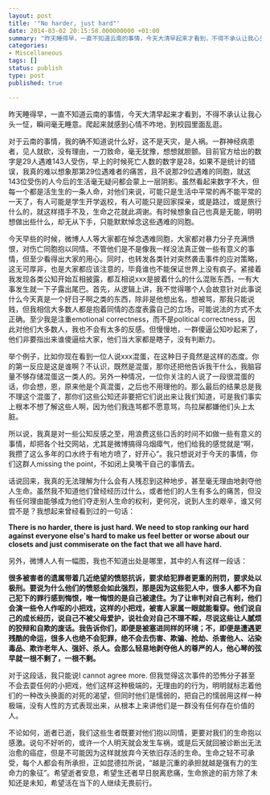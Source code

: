 ```yaml
---
layout: post
title: '"No harder, just hard"'
date: 2014-03-02 20:15:58.000000000 +01:00
summary: "昨天睡得早，一直不知道云南的事情，今天大清早起来才看到，不得不承认让我心头一怔，瞬间毫无睡意。爬起来就感到心情不咋地，到校园里面乱逛。"
categories:
- Miscellaneous
tags: []
status: publish
type: post
published: true

---
```


昨天睡得早，一直不知道云南的事情，今天大清早起来才看到，不得不承认让我心头一怔，瞬间毫无睡意。爬起来就感到心情不咋地，到校园里面乱逛。

对于云南的事情，我的确不知道说什么好，这不是天灾，是人祸。一群神经病患者，见人就砍，没有理由，一刀致命，毫无犹豫，想想就胆颤。目前官方给出的数字是29人遇难143人受伤，早上的时候死亡人数的数字是28，如果不是统计的错误，我真的难以想象那第29位遇难者的痛苦，且不说那29位遇难的同胞，就这143位受伤的人今后的生活毫无疑问都会蒙上一层阴影。虽然看起来数字不大，但每一个都是活生生的一条人命，对他们来说，可能只是生活中平常的再不能平常的一天了，有人可能是学生开学返校，有人可能只是回家探亲，或是路过，或是旅行什么的，就这样措手不及，生命之花就此凋谢。有时候想象自己也真是无能，明明想做出些什么，却无从下手，只能默默悼念这些遇难的同胞。

今天早些的时候，微博人人等大家都在悼念遇难同胞，大家都对暴力分子充满愤恨，对伤亡同胞抱以同情。不管他们是不是像我一样没法真正做一些有意义的事情，但至少看得出大家的用心。同时，也转发各类针对突然袭击事件的应对策略，这无可厚非，也是大家都应该注意的，毕竟谁也不能保证世界上没有疯子。紧接着我发现各类公知开始互相披露，都互相说xxx是披着什么的什么混账东西，一有大事发生就一下子露出尾巴。首先，从逻辑上讲，我不觉得哪个人会故意针对此事说什么今天真是一个好日子啊之类的东西，除非是他想出名，想被骂，那我只能说贱，但我相信大多数人都是抱着同情的态度表露自己的立场，可能说法的方式不太正确。至少我是注重emotional correctness，而不是political correctness，因此对他们大多数人，我也不会有太多的反感。但慢慢地，一群傻逼公知吵起来了，他们非要指出来谁傻逼给大家，他们当大家都是瞎子，没有判断力。

举个例子，比如你现在看到一位人说xxx混蛋，在这种日子竟然是这样的态度。你的第一反应是这是谁啊？不认识，既然是混蛋，那你还把他告诉我干什么，我脑容量不够存储混蛋这一类人的。另外一种情况，一位你关注的人说了一段很混蛋的话，你会想，恩，原来他是个真混蛋，之后也不用理他的。那么最后的结果总是我不理这个混蛋了，那你们这些公知还非要把它们说出来让我们知道，可是我们事实上根本不想了解这些人啊，因为他们我连骂都不愿意骂，鸟拉屎都嫌他们头上太脏。

所以说，我真是对一些公知反感之至，用浪费这些口舌的时间不如做一些有意义的事情，却把各个社交网站，尤其是微博搞得乌烟瘴气，他们给我的感觉就是“啊，我攒了这么多年的口水终于有地方喷了，好开心”。我只想说对于今天的事情，你们这群人missing the point，不如闭上臭嘴干自己的事情去。

话说回来，我真的无法理解为什么会有人残忍到这种地步，甚至毫无理由地剥夺他人生命。虽然我不知道他们曾经经历过什么，或者他们的人生有多么的痛苦，但没有任何理由能够成为他们夺走别人生命的权利，更何况，说到人生的艰辛，谁又何尝不是？我想起来曾经看到过的一句话：

**There is no harder, there is just hard. We need to stop ranking our hard against everyone else's hard to make us feel better or worse about our closets and just commiserate on the fact that we all have hard.**

另外，微博人人有一幅图，我也不知道出处是哪里，其中的人有这样一段话：

**很多被害者的遗属带着几近绝望的愤怒抗诉，要求给犯罪者更重的刑罚，要求处以极刑。要说为什么他们的愤怒会如此强烈，那是因为这些犯人中，很多人都不为自己犯下的罪行感到悔恨，唯一悔恨的是自己被逮住。为了让审判对自己有利，他们会演一些令人作呕的小把戏，这样的小把戏，被害人家属一眼就能看穿。他们说自己的成长经历，说自己不被父母爱护，说社会对自己不理不睬，尽说这些让人腻烦的狡辩和自欺的废话。我告诉你们，即便是被塞进同样的环境；不，即便是遭遇更残酷的命运，很多人也绝不会犯罪，绝不会去伤害、欺骗、抢劫、杀害他人、沾染毒品、欺诈老年人、强奸、杀人。会那么轻易地剥夺他人的尊严的人，他心琴的弦早就一根不剩了，一根不剩。**

对于这段话，我只能说I cannot agree more. 但我觉得这次事件的恐怖分子甚至不会去耍任何的小把戏，他们这样这种极端的，无理由的的行为，明明就标志着他们的一种改头换面的对死的渴望，但同时他们是懦弱的，把自己的懦弱用这样一种极端，没有人性的方式表现出来，从根本上来讲他们是一群没有任何存在价值的人。

不论如何，逝者已逝，我们这些生者既要对他们抱以同情，更要对我们的生命抱以感激。说句不好听的，或许一个人明天就会发生车祸，或是后天就回被诊断出无法治愈的癌症，但是不可能因为这样就放弃今天依旧存活的生命。生命之轻不可承受，每个人都会有所承担，正如昆德拉所说，“越是沉重的承担就越是强有力的生命力的象征”。希望逝者安息，希望生还者早日脱离悲痛，生命旅途的前方除了未知还是未知，希望活在当下的人继续无畏前行。